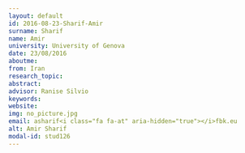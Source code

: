```yaml
---
layout: default 
id: 2016-08-23-Sharif-Amir
surname: Sharif
name: Amir
university: University of Genova
date: 23/08/2016
aboutme: 
from: Iran
research_topic: 
abstract: 
advisor: Ranise Silvio
keywords: 
website: 
img: no_picture.jpg
email: asharif<i class="fa fa-at" aria-hidden="true"></i>fbk.eu
alt: Amir Sharif
modal-id: stud126
---
```

